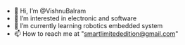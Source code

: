 - 👋 Hi, I’m @VishnuBalram
- 👀 I’m interested in electronic and software
- 🌱 I’m currently learning robotics embedded system
- 📫 How to reach me at "smartlimitededition@gmail.com"

<!---
VishnuBalram/VishnuBalram is a ✨ special ✨ repository because its `README.md` (this file) appears on your GitHub profile.
You can click the Preview link to take a look at your changes.
--->

